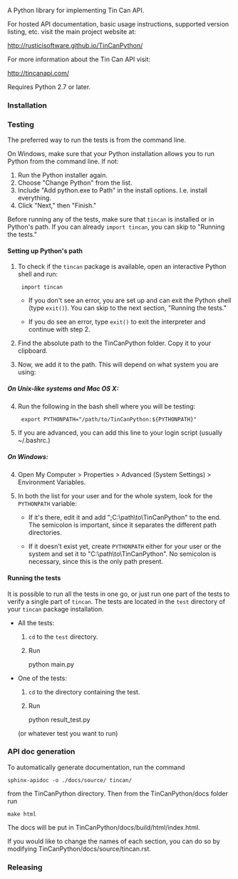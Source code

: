 A Python library for implementing Tin Can API.

For hosted API documentation, basic usage instructions, supported version listing, etc. visit the main project website at:

http://rusticisoftware.github.io/TinCanPython/

For more information about the Tin Can API visit:

http://tincanapi.com/

Requires Python 2.7 or later.

### Installation

### Testing
The preferred way to run the tests is from the command line. 

On Windows, make sure that your Python installation allows you to run Python from the command line. If not:

1. Run the Python installer again.
2. Choose "Change Python" from the list.
3. Include "Add python.exe to Path" in the install options. I.e. install everything.
4. Click "Next," then "Finish."

Before running any of the tests, make sure that `tincan` is installed or in Python's path. If you can already `import tincan`, you can skip to "Running the tests."

#### Setting up Python's path
1. To check if the `tincan` package is available, open an interactive Python shell and run:

        import tincan

    - If you don't see an error, you are set up and can exit the Python shell (type `exit()`). You can skip to the next section, "Running the tests."

    - If you do see an error, type `exit()` to exit the interpreter and continue with step 2.

2. Find the absolute path to the TinCanPython folder. Copy it to your clipboard.
3. Now, we add it to the path. This will depend on what system you are using:

##### On Unix-like systems and Mac OS X:

4. Run the following in the bash shell where you will be testing:

        export PYTHONPATH="/path/to/TinCanPython:${PYTHONPATH}"

5. If you are advanced, you can add this line to your login script (usually ~/.bashrc.)

##### On Windows:

4. Open My Computer > Properties > Advanced (System Settings) > Environment Variables.
5. In both the list for your user and for the whole system, look for the `PYTHONPATH` variable:

    - If it's there, edit it and add ";C:\\path\to\TinCanPython" to the end. The semicolon is important, since it separates the different path directories.
    
    - If it doesn't exist yet, create `PYTHONPATH` either for your user or the system and set it to "C:\\path\to\TinCanPython". No semicolon is necessary, since this is the only path present.

#### Running the tests
It is possible to run all the tests in one go, or just run one part of the tests to verify a single part of `tincan`. The tests are located in the `test` directory of your `tincan` package installation.

* All the tests:
    
    1. `cd` to the `test` directory.  
    2. Run
    
        python main.py

* One of the tests:
    
    1. `cd` to the directory containing the test.
    2. Run
    
        python result_test.py
    
    (or whatever test you want to run)

### API doc generation
To automatically generate documentation, run the command 

    sphinx-apidoc -o ./docs/source/ tincan/

from the TinCanPython directory. Then from the TinCanPython/docs folder run 

    make html

The docs will be put in TinCanPython/docs/build/html/index.html. 

If you would like to change the names of each section, you can do so by modifying TinCanPython/docs/source/tincan.rst.

### Releasing
